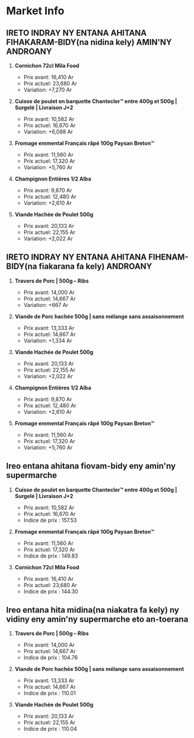 # Market Info

## IRETO INDRAY NY ENTANA AHITANA FIHAKARAM-BIDY(na nidina kely) AMIN'NY ANDROANY

1. **Cornichon 72cl Mila Food**
   - Prix avant: 16,410 Ar
   - Prix actuel: 23,680 Ar
   - Variation: +7,270 Ar

2. **Cuisse de poulet en barquette Chantecler™ entre 400g et 500g | Surgelé | Livraison J+2**
   - Prix avant: 10,582 Ar
   - Prix actuel: 16,670 Ar
   - Variation: +6,088 Ar

3. **Fromage emmental Français râpé 100g Paysan Breton™**
   - Prix avant: 11,560 Ar
   - Prix actuel: 17,320 Ar
   - Variation: +5,760 Ar

4. **Champignon Entières 1/2 Alba**
   - Prix avant: 9,870 Ar
   - Prix actuel: 12,480 Ar
   - Variation: +2,610 Ar

5. **Viande Hachée de Poulet 500g**
   - Prix avant: 20,133 Ar
   - Prix actuel: 22,155 Ar
   - Variation: +2,022 Ar

## IRETO INDRAY NY ENTANA AHITANA FIHENAM-BIDY(na fiakarana fa kely) ANDROANY

1. **Travers de Porc | 500g  – Ribs**
   - Prix avant: 14,000 Ar
   - Prix actuel: 14,667 Ar
   - Variation: +667 Ar

2. **Viande de Porc hachée 500g | sans mélange sans assaisonnement**
   - Prix avant: 13,333 Ar
   - Prix actuel: 14,667 Ar
   - Variation: +1,334 Ar

3. **Viande Hachée de Poulet 500g**
   - Prix avant: 20,133 Ar
   - Prix actuel: 22,155 Ar
   - Variation: +2,022 Ar

4. **Champignon Entières 1/2 Alba**
   - Prix avant: 9,870 Ar
   - Prix actuel: 12,480 Ar
   - Variation: +2,610 Ar

5. **Fromage emmental Français râpé 100g Paysan Breton™**
   - Prix avant: 11,560 Ar
   - Prix actuel: 17,320 Ar
   - Variation: +5,760 Ar

## Ireo entana ahitana fiovam-bidy eny amin'ny supermarche

1. **Cuisse de poulet en barquette Chantecler™ entre 400g et 500g | Surgelé | Livraison J+2**
   - Prix avant: 10,582 Ar
   - Prix actuel: 16,670 Ar
   - Indice de prix : 157.53

2. **Fromage emmental Français râpé 100g Paysan Breton™**
   - Prix avant: 11,560 Ar
   - Prix actuel: 17,320 Ar
   - Indice de prix : 149.83

3. **Cornichon 72cl Mila Food**
   - Prix avant: 16,410 Ar
   - Prix actuel: 23,680 Ar
   - Indice de prix : 144.30

## Ireo entana hita midina(na niakatra fa kely) ny vidiny eny amin'ny supermarche eto an-toerana

1. **Travers de Porc | 500g  – Ribs**
   - Prix avant: 14,000 Ar
   - Prix actuel: 14,667 Ar
   - Indice de prix : 104.76

2. **Viande de Porc hachée 500g | sans mélange sans assaisonnement**
   - Prix avant: 13,333 Ar
   - Prix actuel: 14,667 Ar
   - Indice de prix : 110.01

3. **Viande Hachée de Poulet 500g**
   - Prix avant: 20,133 Ar
   - Prix actuel: 22,155 Ar
   - Indice de prix : 110.04

